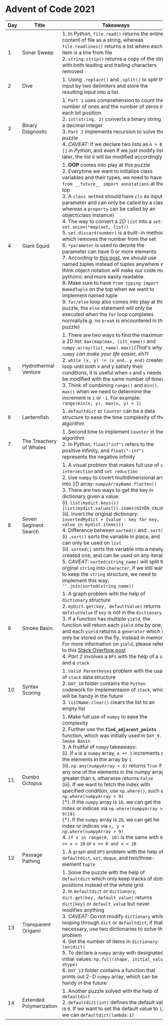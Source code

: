 # Advent of Code 2021

| Day | Title | Takeaways |
| ---- | ---------------- | ---------------------- |
| 1 | Sonar Sweep | 1. In *Python*, `file.read()` returns the entire content of file as a string, whereas `file.readlines()` returns a list where each item is a line from file<br>2. `string.strip()` returns a copy of the string with both leading and trailing characters removed |
| 2 | Dive | 1. Using `.replace()` and `.split()` to split the input by two delimiters and store the resulting input into a list |
| 3 | Binary Diagnostic | 1. `Part 1` uses comprehension to count the number of ones and the number of zeros in each bit position<br>2. `int(string, 2)` converts a binary string to a decimal integer<br>3. `Part 2` implements recursion to solve the puzzle<br>4. *CAVEAT:* If we declare two lists as `A = B = []` in *Python*, and even if we just modify list `A` later, the list `B` will be modified accordingly |
| 4 | Giant Squid | 1. **OOP** comes into play at this puzzle <br>2. Everytime we want to initialize class variables and their types, we need to have `from __future__ import annotations` at the top<br>3. A `class method` should have `cls` as input parameter and can only be called by a class, whereas a `property` can be called by an object(class instance) <br>4. The way to convert a 2D `list` into a `set`: `set.union(*map(set, list))`<br>5. `set.discard(number)` is a built-in method, which removes the number from the set<br>6. `*parameter` is used to denote the parameter can have 0 or more elements<br>7. According to [this post](https://stackoverflow.com/a/2970722), we should use named tuples instead of tuples anywhere we think object notation will make our code more pythonic and more easily readable.<br>8. Make sure to have `from typing import NamedTuple` on the top when we want to implement named tuple<br>9. `for/else` loop also comes into play at this puzzle, the `else` statement will only be executed when the `for` loop completes normally(e.g. no `break` is encountered in this puzzle) |
| 5 | Hydrothermal Venture | 1. There are two ways to find the maximum in a 2D list: `max(map(max, list_name))` and `numpy.array(list_name).max()`*(That's why `numpy` can make your life easier, eh?)*<br>2. `while (x, y) != (x_end, y_end)` creates a loop until both x and y satisfy their conditions, it is useful when `x` and `y` needs to be modified with the same number of times<br>3. Think of combining `range()` and `min(), max()` when we need to determine the increment is `1` or `-1`. For example: `range(min(x, y), max(x, y) + 1)` |
| 6 | Lanternfish | 1. `defaultdict` or `Counter` can be a data structure to ease the time complexity of the algorithm |
| 7 | The Treachery of Whales | 1. Second time to implement `Counter` in the algorithm<br>2. In *Python*, `float("inf")` refers to the positive infinity, and `float("-inf")` represents the negative infinity |
| 8 | Seven Segment Search | 1. A visual problem that makes full use of `set intersection` and `set reduction`<br>2. Use `numpy` to covert multidimensional arrar into 1D array: `numpyArrayName.flatten()`<br>3. There are two ways to get the key in dictionary given a value:<br>(i). `list(mydict.keys())[list(mydict.values()).index(GIVEN_VALUE)]`<br>(ii). Invert the original dictionary: `invertedMydict = {value : key for key, value in mydict.items()}`<br>4. Difference between `sorted()` and `.sort()`:<br>(i) `.sort()` sorts the variable in place, and can only be used on `list`<br>(ii). `sorted()` sorts the variable into a newly created one, and can be used on any iterable<br>5. *CAVEAT:* `sorted(string_name)` will split the orginal `string` into `character`, if we still want to keep the `string` structure, we need to implement this way: `''.join(sorted(string_name))` |
| 9 | Smoke Basin | 1. A graph problem with the help of `dictionary` structure<br>2. `myDict.get(key, defaultValue)` returns `defalutValue` if `key` is not in the `dictionary`<br>3. If a function has multiple `yield`, the function will return each `yield` one by one, and each `yield` returns a `generator` which is only be stored on the fly, instead in memory. For more information on `yield`, please refer to this [Stack Overflow post](https://stackoverflow.com/a/231855)<br>4. *Part 2* involves a `BFS` with the help of a `set` and a `stack` |
| 10 | Syntax Scoring | 1. `Valid Parentheses` problem with the usage of `stack` data structure<br>2. `DAY_10` folder contains the `Python` codework for implementaion of `stack`, which will be handy in the future<br>3. `listName.clear()` clears the list to an empty list |
| 11 | Dumbo Octopus | 1. Make full use of `numpy` to ease the complexity<br>2. Further use the **`find_adjacent_points`** function, which was initially used in `DAY_9. Smoke Basin`<br>3. A fruitful of `numpy` takeaways:<br>(i). If `a` is a `numpy` array, `a += 1` increments all the elements in the array by `1`<br>(ii). `np.any(numpyArray > 9)` returns `True` if any one of the elements in the numpy array is greater than `9`, otherwise returns `False`<br>(iii). If we want to fetch the index with specified condition, use `np.where()`, such as `np.where(numpyArray > 9)`<br>(\*). If the `numpy` array is `1D`, we can get the index or indices via `np.where(numpyArray > 9)[0]`<br>(\*). If the `numpy` array is `2D`, we can get he index or indices via `x, y = np.where(numpyArray > 9)`<br>4. `if x in range(0, 10)` is the same with `0 <= x < 10` or `x >= 0 and x < 10`|
| 12 | Passage Pathing | 1. A `graph` and `DFS` problem with the help of `defaultdict`, `set`, `deque`, and two/three-element `tuple` |
| 13 | Transparent Origami | 1. Solve the puzzle with the help of `defaultdict` which only keep tracks of dots' positions instead of the whole grid<br>2. In `defaultdict` or `dictionary`, `dict.get(key, default_value)` returns `dict[key]` or `default_value` but never modifies anything<br>3. *CAVEAT:* Do not modify `dictionary` while looping through `dict` or `defaultdict`, if that is necessary, use two dictionaries to solve the problem<br>4. Get the number of items in `dictionary`: `len(dict)`<br>5. To declare a `numpy` array with designated initial values: `np.full(shape, initial_value, dtype)`<br>6. `DAY_13` folder contains a function that prints out 2-D `numpy` array, which can be handy in the future |
| 14 | Extended Polymerization | 1. Another puzzle solved with the help of `defaultdict`<br>2. `defaultdict(int)` defines the default value is `0`. If we want to set the default value to `1`, we can `defaultdict(lambda:1)` |

